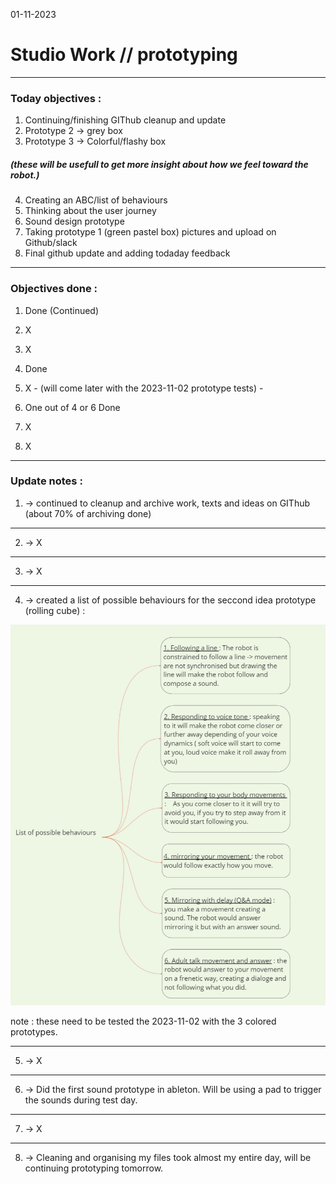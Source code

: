 01-11-2023
# Studio Work // prototyping

---

### Today objectives :
1. Continuing/finishing GIThub cleanup and update
2. Prototype 2 -> grey box
3. Prototype 3 -> Colorful/flashy box
 ##### (these will be usefull to get more insight about how we feel toward the robot.)

4. Creating an ABC/list of behaviours
5. Thinking about the user journey
6. Sound design prototype
7. Taking prototype 1 (green pastel box) pictures and upload on Github/slack
8. Final github update and adding todaday feedback

---

### Objectives done : 

1. Done (Continued)

2. X

3. X

4. Done

5. X - (will come later with the 2023-11-02 prototype tests) -

6.  One out of 4 or 6 Done

7. X

8. X

---

### Update notes : 

1. -> continued to cleanup and archive work, texts and ideas on GIThub (about 70% of archiving done)

---

2. -> X

---

3. -> X

---

4. -> created a list of possible behaviours for the seccond idea prototype (rolling cube) :

![ImgV1Behaviours](images/2023-11-01-miro-V1bot-behaviours.png)

note : these need to be tested the 2023-11-02 with the 3 colored prototypes.

---

5. -> X

---

6. -> Did the first sound prototype in ableton. Will be using a pad to trigger the sounds during test day.

---

7. -> X

---

8. -> Cleaning and organising my files took almost my entire day, will be continuing prototyping tomorrow.
